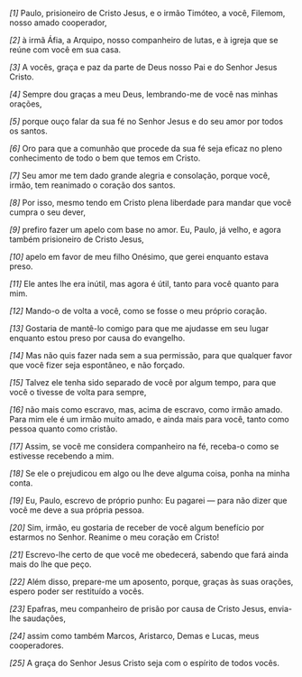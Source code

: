 *[1]* Paulo, prisioneiro de Cristo Jesus, e o irmão Timóteo, a você, Filemom, nosso amado cooperador,

*[2]* à irmã Áfia, a Arquipo, nosso companheiro de lutas, e à igreja que se reúne com você em sua casa.

*[3]* A vocês, graça e paz da parte de Deus nosso Pai e do Senhor Jesus Cristo.

*[4]* Sempre dou graças a meu Deus, lembrando-me de você nas minhas orações,

*[5]* porque ouço falar da sua fé no Senhor Jesus e do seu amor por todos os santos.

*[6]* Oro para que a comunhão que procede da sua fé seja eficaz no pleno conhecimento de todo o bem que temos em Cristo.

*[7]* Seu amor me tem dado grande alegria e consolação, porque você, irmão, tem reanimado o coração dos santos.

*[8]* Por isso, mesmo tendo em Cristo plena liberdade para mandar que você cumpra o seu dever,

*[9]* prefiro fazer um apelo com base no amor. Eu, Paulo, já velho, e agora também prisioneiro de Cristo Jesus,

*[10]* apelo em favor de meu filho Onésimo, que gerei enquanto estava preso.

*[11]* Ele antes lhe era inútil, mas agora é útil, tanto para você quanto para mim.

*[12]* Mando-o de volta a você, como se fosse o meu próprio coração.

*[13]* Gostaria de mantê-lo comigo para que me ajudasse em seu lugar enquanto estou preso por causa do evangelho.

*[14]* Mas não quis fazer nada sem a sua permissão, para que qualquer favor que você fizer seja espontâneo, e não forçado.

*[15]* Talvez ele tenha sido separado de você por algum tempo, para que você o tivesse de volta para sempre,

*[16]* não mais como escravo, mas, acima de escravo, como irmão amado. Para mim ele é um irmão muito amado, e ainda mais para você, tanto como pessoa quanto como cristão.

*[17]* Assim, se você me considera companheiro na fé, receba-o como se estivesse recebendo a mim.

*[18]* Se ele o prejudicou em algo ou lhe deve alguma coisa, ponha na minha conta.

*[19]* Eu, Paulo, escrevo de próprio punho: Eu pagarei — para não dizer que você me deve a sua própria pessoa.

*[20]* Sim, irmão, eu gostaria de receber de você algum benefício por estarmos no Senhor. Reanime o meu coração em Cristo!

*[21]* Escrevo-lhe certo de que você me obedecerá, sabendo que fará ainda mais do lhe que peço.

*[22]* Além disso, prepare-me um aposento, porque, graças às suas orações, espero poder ser restituído a vocês.

*[23]* Epafras, meu companheiro de prisão por causa de Cristo Jesus, envia-lhe saudações,

*[24]* assim como também Marcos, Aristarco, Demas e Lucas, meus cooperadores.

*[25]* A graça do Senhor Jesus Cristo seja com o espírito de todos vocês.


